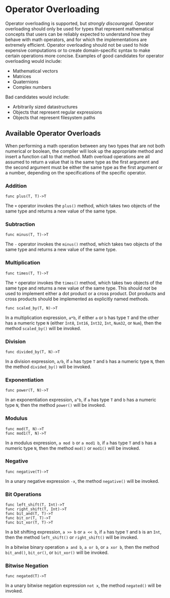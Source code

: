 # Operator Overloading

Operator overloading is supported, but _strongly discouraged_. Operator
overloading should only be used for types that represent mathematical concepts
that users can be reliably expected to understand how they behave with math
operators, and for which the implementations are extremely efficient. Operator
overloading should not be used to hide expensive computations or to create
domain-specific syntax to make certain operations more concise. Examples of
good candidates for operator overloading would include:

- Mathematical vectors
- Matrices
- Quaternions
- Complex numbers

Bad candidates would include:

- Arbitrarily sized datastructures
- Objects that represent regular expressions
- Objects that represent filesystem paths

## Available Operator Overloads

When performing a math operation between any two types that are not both
numerical or boolean, the compiler will look up the appropriate method and
insert a function call to that method. Math overload operations are all assumed
to return a value that is the same type as the first argument and the second
argument must be either the same type as the first argument or a number,
depending on the specifications of the specific operator.

### Addition

```
func plus(T, T)->T
```

The `+` operator invokes the `plus()` method, which takes two objects of the
same type and returns a new value of the same type.

### Subtraction

```
func minus(T, T)->T
```

The `-` operator invokes the `minus()` method, which takes two objects of the
same type and returns a new value of the same type.

### Multiplication

```
func times(T, T)->T
```

The `*` operator invokes the `times()` method, which takes two objects of the
same type and returns a new value of the same type. This should _not_ be used
to implement either a dot product or a cross product. Dot products and cross
products should be implemented as explicitly named methods.

```
func scaled_by(T, N)->T
```

In a multiplication expression, `a*b`, if either `a` or `b` has type `T` and
the other has a numeric type `N` (either `Int8`, `Int16`, `Int32`, `Int`,
`Num32`, or `Num`), then the method `scaled_by()` will be invoked.

### Division

```
func divided_by(T, N)->T
```

In a division expression, `a/b`, if `a` has type `T` and `b` has a numeric
type `N`, then the method `divided_by()` will be invoked.

### Exponentiation

```
func power(T, N)->T
```

In an exponentiation expression, `a^b`, if `a` has type `T` and `b` has a
numeric type `N`, then the method `power()` will be invoked.

### Modulus

```
func mod(T, N)->T
func mod1(T, N)->T
```

In a modulus expression, `a mod b` or `a mod1 b`, if `a` has type `T` and `b`
has a numeric type `N`, then the method `mod()` or `mod1()` will be invoked.

### Negative

```
func negative(T)->T
```

In a unary negative expression `-x`, the method `negative()` will be invoked.

### Bit Operations

```
func left_shift(T, Int)->T
func right_shift(T, Int)->T
func bit_and(T, T)->T
func bit_or(T, T)->T
func bit_xor(T, T)->T
```

In a bit shifting expression, `a >> b` or `a << b`, if `a` has type `T` and `b`
is an `Int`, then the method `left_shift()` or `right_shift()` will be invoked.

In a bitwise binary operation `a and b`, `a or b`, or `a xor b`, then the
method `bit_and()`, `bit_or()`, or `bit_xor()` will be invoked.

### Bitwise Negation

```
func negated(T)->T
```

In a unary bitwise negation expression `not x`, the method `negated()` will be
invoked.
